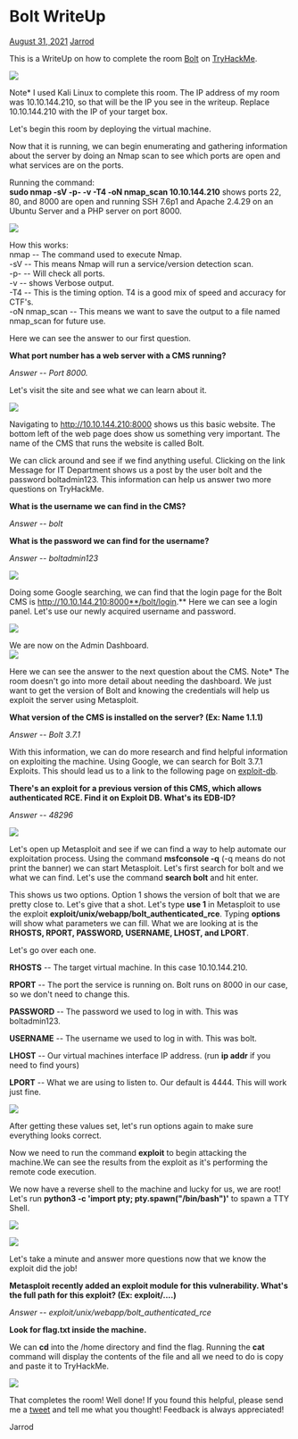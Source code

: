Bolt WriteUp
============

[August 31, 2021](https://jarrodrizor.com/bolt-writeup/ "7:03 pm") [Jarrod](https://jarrodrizor.com/author/jarrod/ "View all posts by Jarrod")

This is a WriteUp on how to complete the room [Bolt](https://tryhackme.com/room/bolt) on [TryHackMe](https://tryhackme.com).

![](https://jarrodrizor.com/wp-content/uploads/2021/08/Bolt_Banner.png)

Note* I used Kali Linux to complete this room. The IP address of my room was 10.10.144.210, so that will be the IP you see in the writeup. Replace 10.10.144.210 with the IP of your target box.

Let's begin this room by deploying the virtual machine.

Now that it is running, we can begin enumerating and gathering information about the server by doing an Nmap scan to see which ports are open and what services are on the ports.

Running the command:\
**sudo nmap -sV -p- -v -T4 -oN nmap_scan 10.10.144.210** shows ports 22, 80, and 8000 are open and running SSH 7.6p1 and Apache 2.4.29 on an Ubuntu Server and a PHP server on port 8000.

[![](https://jarrodrizor.com/wp-content/uploads/2021/08/Bolt_nmap.png)](https://jarrodrizor.com/wp-content/uploads/2021/08/Bolt_nmap.png)

How this works:\
nmap -- The command used to execute Nmap.\
-sV -- This means Nmap will run a service/version detection scan.\
-p- -- Will check all ports.\
-v -- shows Verbose output.\
-T4 -- This is the timing option. T4 is a good mix of speed and accuracy for CTF's.\
-oN nmap_scan -- This means we want to save the output to a file named nmap_scan for future use.

Here we can see the answer to our first question.

**What port number has a web server with a CMS running?**

*Answer -- Port 8000.*

Let's visit the site and see what we can learn about it.

[![](https://jarrodrizor.com/wp-content/uploads/2021/08/Bolt_homepage.png)](https://jarrodrizor.com/wp-content/uploads/2021/08/Bolt_homepage.png)

Navigating to http://10.10.144.210:8000 shows us this basic website. The bottom left of the web page does show us something very important. The name of the CMS that runs the website is called Bolt.

We can click around and see if we find anything useful. Clicking on the link Message for IT Department shows us a post by the user bolt and the password boltadmin123. This information can help us answer two more questions on TryHackMe.

**What is the username we can find in the CMS?**

*Answer -- bolt*

**What is the password we can find for the username?**

*Answer -- boltadmin123*

[![](https://jarrodrizor.com/wp-content/uploads/2021/08/Bolt_It_Message.png)](https://jarrodrizor.com/wp-content/uploads/2021/08/Bolt_It_Message.png)

Doing some Google searching, we can find that the login page for the Bolt CMS is http://10.10.144.210:8000**/bolt/login.** Here we can see a login panel. Let's use our newly acquired username and password.

[![](https://jarrodrizor.com/wp-content/uploads/2021/08/Bolt_Login.png)](https://jarrodrizor.com/wp-content/uploads/2021/08/Bolt_Login.png)

We are now on the Admin Dashboard.\
[![](https://jarrodrizor.com/wp-content/uploads/2021/08/Bolt_Admin_Dashboard.png)](https://jarrodrizor.com/wp-content/uploads/2021/08/Bolt_Admin_Dashboard.png)

Here we can see the answer to the next question about the CMS. Note* The room doesn't go into more detail about needing the dashboard. We just want to get the version of Bolt and knowing the credentials will help us exploit the server using Metasploit.

**What version of the CMS is installed on the server? (Ex: Name 1.1.1)**

*Answer -- Bolt 3.7.1*

With this information, we can do more research and find helpful information on exploiting the machine. Using Google, we can search for Bolt 3.7.1 Exploits. This should lead us to a link to the following page on [exploit-db](https://www.exploit-db.com/exploits/48296).

**There's an exploit for a previous version of this CMS, which allows authenticated RCE. Find it on Exploit DB. What's its EDB-ID?**

*Answer -- 48296*

[![](https://jarrodrizor.com/wp-content/uploads/2021/08/Bolt_edb-id.png)](https://jarrodrizor.com/wp-content/uploads/2021/08/Bolt_edb-id.png)

Let's open up Metasploit and see if we can find a way to help automate our exploitation process. Using the command **msfconsole -q** (-q means do not print the banner) we can start Metasploit. Let's first search for bolt and we what we can find. Let's use the command **search bolt** and hit enter.

This shows us two options. Option 1 shows the version of bolt that we are pretty close to. Let's give that a shot. Let's type **use 1** in Metasploit to use the exploit **exploit/unix/webapp/bolt_authenticated_rce**. Typing **options** will show what parameters we can fill. What we are looking at is the **RHOSTS, RPORT, PASSWORD, USERNAME, LHOST, and LPORT**.

Let's go over each one.

**RHOSTS** -- The target virtual machine. In this case 10.10.144.210.

**RPORT** -- The port the service is running on. Bolt runs on 8000 in our case, so we don't need to change this.

**PASSWORD** -- The password we used to log in with. This was boltadmin123.

**USERNAME** -- The username we used to log in with. This was bolt.

**LHOST** -- Our virtual machines interface IP address. (run **ip addr** if you need to find yours)

**LPORT** -- What we are using to listen to. Our default is 4444. This will work just fine.

[![](https://jarrodrizor.com/wp-content/uploads/2021/08/Bolt_metasploit_exploit.png)](https://jarrodrizor.com/wp-content/uploads/2021/08/Bolt_metasploit_exploit.png)

After getting these values set, let's run options again to make sure everything looks correct.

Now we need to run the command **exploit** to begin attacking the machine.We can see the results from the exploit as it's performing the remote code execution.

We now have a reverse shell to the machine and lucky for us, we are root! Let's run **python3  -c 'import pty; pty.spawn("/bin/bash")'** to spawn a TTY Shell.

[![](https://jarrodrizor.com/wp-content/uploads/2021/08/Bolt_metasploit_options.png)](https://jarrodrizor.com/wp-content/uploads/2021/08/Bolt_metasploit_options.png)

[![](https://jarrodrizor.com/wp-content/uploads/2021/08/Bolt_Becoming_Root.png)](https://jarrodrizor.com/wp-content/uploads/2021/08/Bolt_Becoming_Root.png)

Let's take a minute and answer more questions now that we know the exploit did the job!

**Metasploit recently added an exploit module for this vulnerability. What's the full path for this exploit? (Ex: exploit/....)**

*Answer -- exploit/unix/webapp/bolt_authenticated_rce*

**Look for flag.txt inside the machine.**

We can **cd** into the /home directory and find the flag. Running the **cat** command will display the contents of the file and all we need to do is copy and paste it to TryHackMe.

[![](https://jarrodrizor.com/wp-content/uploads/2021/08/Bolt_Flag.png)](https://jarrodrizor.com/wp-content/uploads/2021/08/Bolt_Flag.png)

That completes the room! Well done! If you found this helpful, please send me a [tweet](https://twitter.com/JarrodR87) and tell me what you thought! Feedback is always appreciated!

Jarrod
